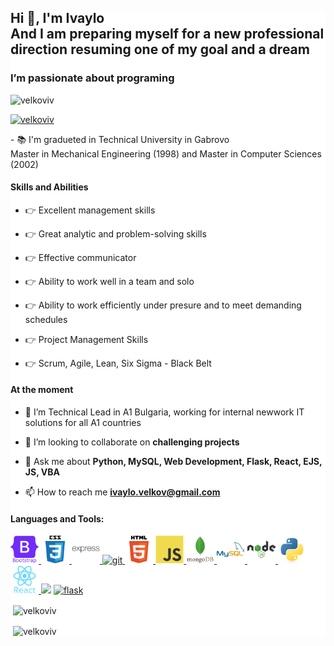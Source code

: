 <div style="background-color: #fff;">
<h2 align="left">Hi 👋, I'm Ivaylo <br> And I am preparing myself for a new professional direction resuming one of my goal and a dream</h1>
<h3 align="left">I’m passionate about programing</h3>

<p align="left"> <img src="https://komarev.com/ghpvc/?username=velkoviv&label=Profile%20views&color=0e75b6&style=flat" alt="velkoviv" /> </p>

<p align="left"> <a href="https://github.com/ryo-ma/github-profile-trophy"><img src="https://github-profile-trophy.vercel.app/?username=velkoviv" alt="velkoviv" /></a> </p>
- 📚 I'm gradueted in Technical University in Gabrovo <br>
      Master in Mechanical Engineering (1998) and Master in Computer Sciences (2002)<br>

<h4 align="left">Skills and Abilities</h4>

- 👉 Excellent management skills

- 👉 Great analytic and problem-solving skills

- 👉 Effective communicator

- 👉 Ability to work well in a team and solo

- 👉 Ability to work efficiently under presure and to meet demanding schedules

- 👉 Project Management Skills

- 👉 Scrum, Agile, Lean, Six Sigma - Black Belt <br>

<h4 align="left">At the moment</h4>

- 🌱 I’m Technical Lead in A1 Bulgaria, working for internal newwork IT solutions for all A1 countries

- 👯 I’m looking to collaborate on **challenging projects**

- 💬 Ask me about **Python, MySQL, Web Development, Flask, React, EJS, JS, VBA**

- 📫 How to reach me **ivaylo.velkov@gmail.com**


<h4 align="left">Languages and Tools:</h4>
<p align="left" style="background-color: white;">
      <a href="https://getbootstrap.com" target="_blank" rel="noreferrer"> <img class="#gh-light-mode-only" src="https://raw.githubusercontent.com/devicons/devicon/master/icons/bootstrap/bootstrap-plain-wordmark.svg" alt="bootstrap" width="45" height="45"/> </a> 
      <a href="https://www.w3schools.com/css/" target="_blank" rel="noreferrer"> <img src="https://raw.githubusercontent.com/devicons/devicon/master/icons/css3/css3-original-wordmark.svg" alt="css3" width="45" height="45"/> </a> 
      <a href="https://expressjs.com" target="_blank" rel="noreferrer"> <img src="https://raw.githubusercontent.com/devicons/devicon/master/icons/express/express-original-wordmark.svg" style="background-color: white;" alt="express" width="45" height="45"/> </a> 
      <a href="https://git-scm.com/" target="_blank" rel="noreferrer"> <img src="https://www.vectorlogo.zone/logos/git-scm/git-scm-icon.svg" alt="git" width="45" height="45"/> </a> 
      <a href="https://www.w3.org/html/" target="_blank" rel="noreferrer"> <img src="https://raw.githubusercontent.com/devicons/devicon/master/icons/html5/html5-original-wordmark.svg" alt="html5" width="45" height="45"/> </a> 
      <a href="https://developer.mozilla.org/en-US/docs/Web/JavaScript" target="_blank" rel="noreferrer"> <img src="https://raw.githubusercontent.com/devicons/devicon/master/icons/javascript/javascript-original.svg" alt="javascript" width="45" height="45"/> </a>
      <a href="https://www.mongodb.com/" target="_blank" rel="noreferrer"> <img src="https://raw.githubusercontent.com/devicons/devicon/master/icons/mongodb/mongodb-original-wordmark.svg" alt="mongodb" width="45" height="45"/> </a> 
      <a href="https://www.mysql.com/" target="_blank" rel="noreferrer"> <img src="https://raw.githubusercontent.com/devicons/devicon/master/icons/mysql/mysql-original-wordmark.svg" alt="mysql" width="45" height="45"/> </a> 
      <a href="https://nodejs.org" target="_blank" rel="noreferrer"> <img src="https://raw.githubusercontent.com/devicons/devicon/master/icons/nodejs/nodejs-original-wordmark.svg" alt="nodejs" width="45" height="45"/> </a> 
      <a href="https://www.python.org" target="_blank" rel="noreferrer"> <img src="https://raw.githubusercontent.com/devicons/devicon/master/icons/python/python-original.svg" alt="python" width="45" height="45"/> </a> 
      <a href="https://reactjs.org/" target="_blank" rel="noreferrer"> <img src="https://raw.githubusercontent.com/devicons/devicon/master/icons/react/react-original-wordmark.svg" alt="react" width="45" height="45"/> </a> 
      <a href="https://ejs.co/" target="_blank" rel="noreferrer"><img src='https://process.filestackapi.com/cache=expiry:max/resize=width:700/TyzZKw86QzSElYK6bfXK' height=50px></a>
      <a href="https://flask.palletsprojects.com/" target="_blank" rel="noreferrer"> <img src="https://www.vectorlogo.zone/logos/pocoo_flask/pocoo_flask-icon.svg" alt="flask" width="40" height="40"/></a>
      <a hidden href="https://www.djangoproject.com/" target="_blank" rel="noreferrer"> <img hidden src="https://cdn.worldvectorlogo.com/logos/django.svg" alt="django" width="40" height="40"/> </a>
      
</p>

<p>&nbsp;<img align="center" src="https://github-readme-stats.vercel.app/api?username=velkoviv&show_icons=true&locale=en" alt="velkoviv" /></p>
<p>&nbsp;<img align="center" src="https://github-readme-stats.vercel.app/api/top-langs/?username=velkoviv&layout=compact" alt="velkoviv" /></p>

</div>
